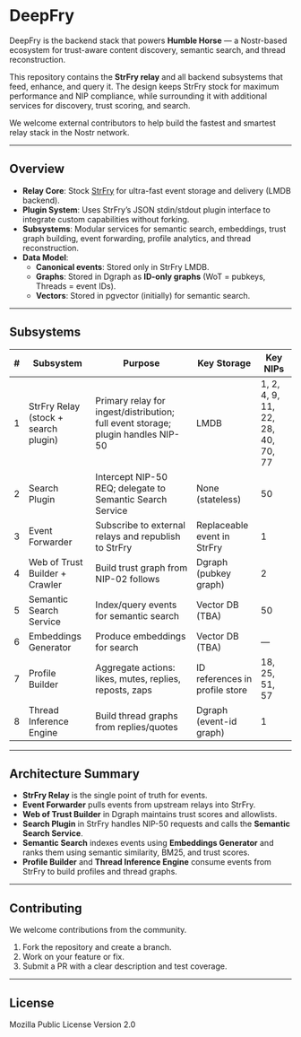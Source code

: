 # DeepFry

DeepFry is the backend stack that powers **Humble Horse** — a Nostr-based ecosystem for trust-aware content discovery, semantic search, and thread reconstruction.

This repository contains the **StrFry relay** and all backend subsystems that feed, enhance, and query it. The design keeps StrFry stock for maximum performance and NIP compliance, while surrounding it with additional services for discovery, trust scoring, and search.

We welcome external contributors to help build the fastest and smartest relay stack in the Nostr network.

---

## Overview

- **Relay Core**: Stock [StrFry](https://github.com/hoytech/strfry) for ultra-fast event storage and delivery (LMDB backend).
- **Plugin System**: Uses StrFry’s JSON stdin/stdout plugin interface to integrate custom capabilities without forking.
- **Subsystems**: Modular services for semantic search, embeddings, trust graph building, event forwarding, profile analytics, and thread reconstruction.
- **Data Model**:
  - **Canonical events**: Stored only in StrFry LMDB.
  - **Graphs**: Stored in Dgraph as **ID-only graphs** (WoT = pubkeys, Threads = event IDs).
  - **Vectors**: Stored in pgvector (initially) for semantic search.

---

## Subsystems

| #   | Subsystem                            | Purpose                                                                          | Key Storage                    | Key NIPs                           |
| --- | ------------------------------------ | -------------------------------------------------------------------------------- | ------------------------------ | ---------------------------------- |
| 1   | StrFry Relay (stock + search plugin) | Primary relay for ingest/distribution; full event storage; plugin handles NIP-50 | LMDB                           | 1, 2, 4, 9, 11, 22, 28, 40, 70, 77 |
| 2   | Search Plugin                        | Intercept NIP-50 REQ; delegate to Semantic Search Service                        | None (stateless)               | 50                                 |
| 3   | Event Forwarder                      | Subscribe to external relays and republish to StrFry                             | Replaceable event in StrFry    | 1                                  |
| 4   | Web of Trust Builder + Crawler       | Build trust graph from NIP-02 follows                                            | Dgraph (pubkey graph)          | 2                                  |
| 5   | Semantic Search Service              | Index/query events for semantic search                                           | Vector DB (TBA)                | 50                                 |
| 6   | Embeddings Generator                 | Produce embeddings for search                                                    | Vector DB (TBA)                | —                                  |
| 7   | Profile Builder                      | Aggregate actions: likes, mutes, replies, reposts, zaps                          | ID references in profile store | 18, 25, 51, 57                     |
| 8   | Thread Inference Engine              | Build thread graphs from replies/quotes                                          | Dgraph (event-id graph)        | 1                                  |

---

## Architecture Summary

- **StrFry Relay** is the single point of truth for events.
- **Event Forwarder** pulls events from upstream relays into StrFry.
- **Web of Trust Builder** in Dgraph maintains trust scores and allowlists.
- **Search Plugin** in StrFry handles NIP-50 requests and calls the **Semantic Search Service**.
- **Semantic Search** indexes events using **Embeddings Generator** and ranks them using semantic similarity, BM25, and trust scores.
- **Profile Builder** and **Thread Inference Engine** consume events from StrFry to build profiles and thread graphs.

---

## Contributing

We welcome contributions from the community.

1. Fork the repository and create a branch.
2. Work on your feature or fix.
3. Submit a PR with a clear description and test coverage.

---

## License

Mozilla Public License Version 2.0
